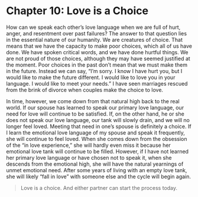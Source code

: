# Chapter 10: Love is a Choice

How can we speak each other’s love language when we are full of hurt, anger, and resentment over past failures? The answer to that question lies in the essential nature of our humanity. We are creatures of choice. That means that we have the capacity to make poor choices, which all of us have done. We have spoken critical words, and we have done hurtful things. We are not proud of those choices, although they may have seemed justified at the moment. Poor choices in the past don’t mean that we must make them in the future. Instead we can say, “I’m sorry. I know I have hurt you, but I would like to make the future different. I would like to love you in your language. I would like to meet your needs.” I have seen marriages rescued from the brink of divorce when couples make the choice to love.

In time, however, we come down from that natural high back to the real world. If our spouse has learned to speak our primary love language, our need for love will continue to be satisfied. If, on the other hand, he or she does not speak our love language, our tank will slowly drain, and we will no longer feel loved. Meeting that need in one’s spouse is definitely a choice. If I learn the emotional love language of my spouse and speak it frequently, she will continue to feel loved. When she comes down from the obsession of the “in love experience,” she will hardly even miss it because her emotional love tank will continue to be filled. However, if I have not learned her primary love language or have chosen not to speak it, when she descends from the emotional high, she will have the natural yearnings of unmet emotional need. After some years of living with an empty love tank, she will likely “fall in love” with someone else and the cycle will begin again.

> Love is a choice. And either partner can start the process today.
